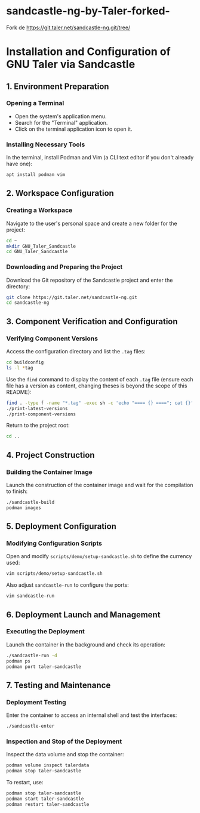 # sandcastle-ng-by-Taler-forked-
Fork de https://git.taler.net/sandcastle-ng.git/tree/

# Installation and Configuration of GNU Taler via Sandcastle

## 1. Environment Preparation

### Opening a Terminal
- Open the system's application menu.
- Search for the "Terminal" application.
- Click on the terminal application icon to open it.

### Installing Necessary Tools
In the terminal, install Podman and Vim (a CLI text editor if you don't already have one):
```bash
apt install podman vim
```

## 2. Workspace Configuration

### Creating a Workspace
Navigate to the user's personal space and create a new folder for the project:
```bash
cd ~
mkdir GNU_Taler_Sandcastle
cd GNU_Taler_Sandcastle
```

### Downloading and Preparing the Project
Download the Git repository of the Sandcastle project and enter the directory:
```bash
git clone https://git.taler.net/sandcastle-ng.git
cd sandcastle-ng
```

## 3. Component Verification and Configuration

### Verifying Component Versions
Access the configuration directory and list the `.tag` files:
```bash
cd buildconfig
ls -l *tag
```
Use the `find` command to display the content of each `.tag` file (ensure each file has a version as content, changing theses is beyond the scope of this README):
```bash
find . -type f -name "*.tag" -exec sh -c 'echo "==== {} ===="; cat {}' \;
./print-latest-versions
./print-component-versions
```
Return to the project root:
```bash
cd ..
```

## 4. Project Construction

### Building the Container Image
Launch the construction of the container image and wait for the compilation to finish:
```bash
./sandcastle-build
podman images
```

## 5. Deployment Configuration

### Modifying Configuration Scripts
Open and modify `scripts/demo/setup-sandcastle.sh` to define the currency used:
```bash
vim scripts/demo/setup-sandcastle.sh
```
Also adjust `sandcastle-run` to configure the ports:
```bash
vim sandcastle-run
```

## 6. Deployment Launch and Management

### Executing the Deployment
Launch the container in the background and check its operation:
```bash
./sandcastle-run -d
podman ps
podman port taler-sandcastle
```

## 7. Testing and Maintenance

### Deployment Testing
Enter the container to access an internal shell and test the interfaces:
```bash
./sandcastle-enter
```

### Inspection and Stop of the Deployment
Inspect the data volume and stop the container:
```bash
podman volume inspect talerdata
podman stop taler-sandcastle
```
To restart, use:
```bash
podman stop taler-sandcastle
podman start taler-sandcastle
podman restart taler-sandcastle
```
